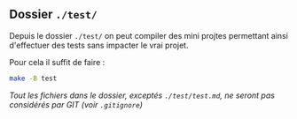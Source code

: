 ## Dossier `./test/`

Depuis le dossier `./test/` on peut compiler des mini projtes permettant ainsi d'effectuer des tests sans impacter le vrai projet.

Pour cela il suffit de faire :
```bash
make -B test
```

*Tout les fichiers dans le dossier, exceptés `./test/test.md`, ne seront pas considérés par GIT (voir `.gitignore`)*